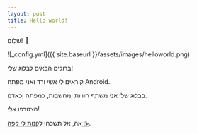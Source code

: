 ```yaml
---
layout: post
title: Hello world!
---
```

שלום! 👋


![_config.yml]({{ site.baseurl }}/assets/images/helloworld.png)

ברוכים הבאים לבלוג שלי!

קוראים לי אשי ורד ואני מפתח Android..

בבלוג שלי אני משתף חוויות ומחשבות, כמפתח וכאדם.

הצטרפו אלי!

אה, אל תשכחו ל[קנות לי קפה ☕](https://www.buymeacoffee.com/ashivered).

